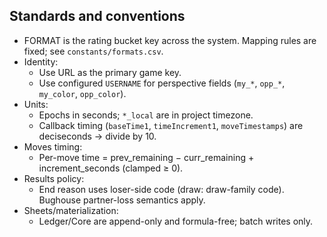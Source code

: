 ## Standards and conventions

- FORMAT is the rating bucket key across the system. Mapping rules are fixed; see `constants/formats.csv`.
- Identity:
  - Use URL as the primary game key.
  - Use configured `USERNAME` for perspective fields (`my_*`, `opp_*`, `my_color`, `opp_color`).
- Units:
  - Epochs in seconds; `*_local` are in project timezone.
  - Callback timing (`baseTime1`, `timeIncrement1`, `moveTimestamps`) are deciseconds → divide by 10.
- Moves timing:
  - Per-move time = prev_remaining − curr_remaining + increment_seconds (clamped ≥ 0).
- Results policy:
  - End reason uses loser-side code (draw: draw-family code). Bughouse partner-loss semantics apply.
- Sheets/materialization:
  - Ledger/Core are append-only and formula-free; batch writes only.
